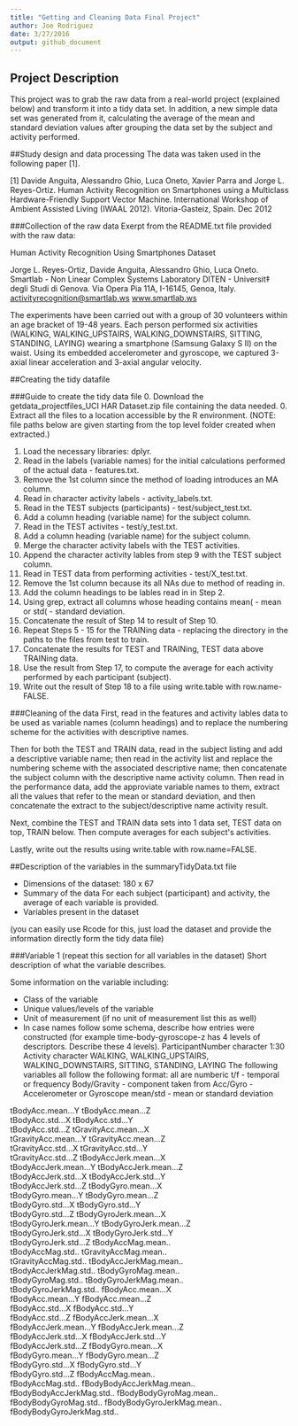 ```yaml
---
title: "Getting and Cleaning Data Final Project"
author: Joe Rodriguez
date: 3/27/2016
output: github_document
---
```


## Project Description
This project was to grab the raw data from a real-world project (explained below) and transform it into a tidy data set.  In addition, a new simple data set was generated from it, calculating the average of the mean and standard deviation values after grouping the data set by the subject and activity performed.


##Study design and data processing
The data was taken used in the following paper [1].

[1] Davide Anguita, Alessandro Ghio, Luca Oneto, Xavier Parra and Jorge L. Reyes-Ortiz. Human Activity Recognition on Smartphones using a Multiclass Hardware-Friendly Support Vector Machine. International Workshop of Ambient Assisted Living (IWAAL 2012). Vitoria-Gasteiz, Spain. Dec 2012

###Collection of the raw data
Exerpt from the README.txt file provided with the raw data:

Human Activity Recognition Using Smartphones Dataset

Jorge L. Reyes-Ortiz, Davide Anguita, Alessandro Ghio, Luca Oneto.
Smartlab - Non Linear Complex Systems Laboratory
DITEN - Universit‡ degli Studi di Genova.
Via Opera Pia 11A, I-16145, Genoa, Italy.
activityrecognition@smartlab.ws
www.smartlab.ws

The experiments have been carried out with a group of 30 volunteers within an age bracket of 19-48 years. Each person performed six activities (WALKING, WALKING_UPSTAIRS, WALKING_DOWNSTAIRS, SITTING, STANDING, LAYING) wearing a smartphone (Samsung Galaxy S II) on the waist. Using its embedded accelerometer and gyroscope, we captured 3-axial linear acceleration and 3-axial angular velocity.

##Creating the tidy datafile

###Guide to create the tidy data file
0. Download the getdata_projectfiles_UCI HAR Dataset.zip file containing the data needed.
0. Extract all the files to a location accessible by the R environment. (NOTE: file paths below are given starting from the top level folder created when extracted.)
1. Load the necessary libraries: dplyr.
2. Read in the labels (variable names) for the initial calculations performed of the actual data - features.txt.
3. Remove the 1st column since the method of loading introduces an MA column.
4. Read in character activity labels - activity_labels.txt.
5. Read in the TEST subjects (participants) - test/subject_test.txt.
6. Add a column heading (variable name) for the subject column.
7. Read in the TEST activites - test/y_test.txt. 
8. Add a column heading (variable name) for the subject column.
9. Merge the character activity labels with the TEST activities.
10. Append the character activity lables from step 9 with the TEST subject column.
11. Read in TEST data from performing activities - test/X_test.txt.
12. Remove the 1st column because its all NAs due to method of reading in.
13. Add the column headings to be lables read in in Step 2.
14. Using grep, extract all columns whose heading contains mean( - mean or std( - standard deviation.
15. Concatenate the result of Step 14 to result of Step 10.
16. Repeat Steps 5 - 15 for the TRAINing data - replacing the directory in the paths to the files from test to train.
17. Concatenate the results for TEST and TRAINing, TEST data above TRAINing data.
18. Use the result from Step 17, to compute the average for each activity performed by each participant (subject).
19. Write out the result of Step 18 to a file using write.table with row.name-FALSE.

###Cleaning of the data
First, read in the features and activity lables data to be used as variable names (column headings) and to replace the numbering scheme for the activities with descriptive names. 

Then for both the TEST and TRAIN data, read in the subject listing and add a descriptive variable name; then read in the activity list and replace the numbering scheme with the associated descriptive name; then concatenate the subject column with the descriptive name activity column.  Then read in the performance data, add the approviate variable names to them, extract all the values that refer to the mean or standard deviation, and then concatenate the extract to the subject/descriptive name activity result.

Next, combine the TEST and TRAIN data sets into 1 data set, TEST data on top, TRAIN below.  Then compute averages for each subject's activities.

Lastly, write out the results using write.table with row.name=FALSE.

##Description of the variables in the summaryTidyData.txt file
 - Dimensions of the dataset: 180 x 67
 - Summary of the data
    For each subject (participant) and activity, the average of each variable is provided.
 - Variables present in the dataset

(you can easily use Rcode for this, just load the dataset and provide the information directly form the tidy data file)

###Variable 1 (repeat this section for all variables in the dataset)
Short description of what the variable describes.

Some information on the variable including:
 - Class of the variable
 - Unique values/levels of the variable
 - Unit of measurement (if no unit of measurement list this as well)
 - In case names follow some schema, describe how entries were constructed (for example time-body-gyroscope-z has 4 levels of descriptors. Describe these 4 levels). 
ParticipantNumber   character   1:30
Activity            character   WALKING, WALKING_UPSTAIRS, WALKING_DOWNSTAIRS,                                 SITTING, STANDING, LAYING
The following variables all follow the following format:
    all are numberic 
    t/f - temporal or frequency
    Body/Gravity - component taken from
    Acc/Gyro - Accelerometer or Gyroscope
    mean/std - mean or standard deviation

tBodyAcc.mean...Y           tBodyAcc.mean...Z          
tBodyAcc.std...X            tBodyAcc.std...Y           
tBodyAcc.std...Z            tGravityAcc.mean...X       
tGravityAcc.mean...Y        tGravityAcc.mean...Z       
tGravityAcc.std...X         tGravityAcc.std...Y        
tGravityAcc.std...Z         tBodyAccJerk.mean...X      
tBodyAccJerk.mean...Y       tBodyAccJerk.mean...Z      
tBodyAccJerk.std...X        tBodyAccJerk.std...Y       
tBodyAccJerk.std...Z        tBodyGyro.mean...X         
tBodyGyro.mean...Y          tBodyGyro.mean...Z         
tBodyGyro.std...X           tBodyGyro.std...Y          
tBodyGyro.std...Z           tBodyGyroJerk.mean...X     
tBodyGyroJerk.mean...Y      tBodyGyroJerk.mean...Z     
tBodyGyroJerk.std...X       tBodyGyroJerk.std...Y      
tBodyGyroJerk.std...Z       tBodyAccMag.mean..         
tBodyAccMag.std..           tGravityAccMag.mean..      
tGravityAccMag.std..        tBodyAccJerkMag.mean..     
tBodyAccJerkMag.std..       tBodyGyroMag.mean..        
tBodyGyroMag.std..          tBodyGyroJerkMag.mean..    
tBodyGyroJerkMag.std..      fBodyAcc.mean...X          
fBodyAcc.mean...Y           fBodyAcc.mean...Z          
fBodyAcc.std...X            fBodyAcc.std...Y           
fBodyAcc.std...Z            fBodyAccJerk.mean...X      
fBodyAccJerk.mean...Y       fBodyAccJerk.mean...Z      
fBodyAccJerk.std...X        fBodyAccJerk.std...Y       
fBodyAccJerk.std...Z        fBodyGyro.mean...X         
fBodyGyro.mean...Y          fBodyGyro.mean...Z         
fBodyGyro.std...X           fBodyGyro.std...Y          
fBodyGyro.std...Z           fBodyAccMag.mean..         
fBodyAccMag.std..           fBodyBodyAccJerkMag.mean.. 
fBodyBodyAccJerkMag.std..   fBodyBodyGyroMag.mean..    
fBodyBodyGyroMag.std..      fBodyBodyGyroJerkMag.mean..
fBodyBodyGyroJerkMag.std.. 
